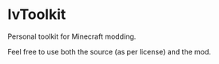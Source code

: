 IvToolkit
=========

Personal toolkit for Minecraft modding.

Feel free to use both the source (as per license) and the mod.
